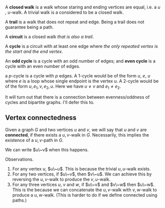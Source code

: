 A **closed walk** is a walk whose staring and ending vertices are equal, i.e. a $u$ , $u$-walk. A trivial walk is a considered to be a closed walk.

A **trail** is a walk that does not repeat and edge. Being a trail does not guarantee being a path.

A **circuit** is a closed walk *that is also a trail*.

A **cycle** is a circuit with at least one edge where *the only repeated vertex is the start and the end vertex*.

An **odd cycle** is a cycle with an odd number of edges; and **even cycle** is a cycle with an even number of edges.

a $p$-cycle is a cycle with $p$ edges. A 1-cycle would be of the form $u$, $e$, $u$ where $e$ is a loop whose single endpoint is the vertex $u$. A 2-cycle would be of the form $u, e_1, v, e_2, u$. Here we have $u \neq v$ and $e_1 \neq e_2$.

It will turn out that there is a connection between evenness/oddness of cycles and bipartite graphs. I'll defer this to.

## Vertex connectedness

Given a graph $G$ and two vertices $u$ and $v$, we will say that $u$ and $v$ are **connected**, if there exists a $u, v$-walk in $G$. Necessarily, this implies the existence of a $u,v$-path in $G$.

We can write $u\~v$ when this happens.

Observations.

1. For any vertex $u$, $u\~u$. This is because the trivial $u,u$-walk exists.
2. For any two vertices, if $u\~v$, then $v\~u$. We can achieve this by reversing the $u,v$-walk to produce the $v,u$-walk.
3. For any three vertices $u$, $v$ and $w$, if $u\~v$ and $v\~w$ then $u\~w$. This is the because we can concatenate the $u,v$-walk with $v,w$-walk to produce a $u,w$-walk. (This is harder to do if we define connected using paths.)
